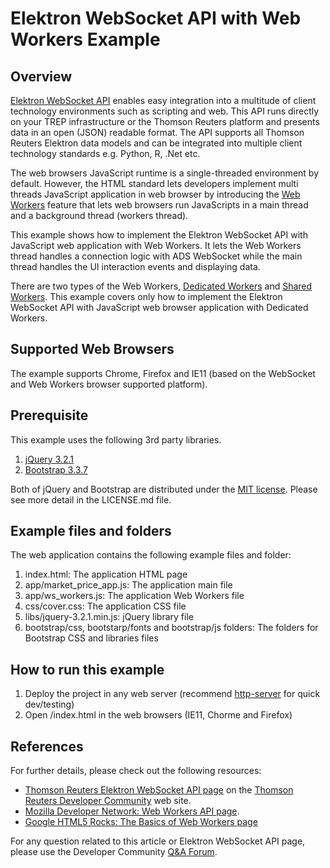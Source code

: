 # Elektron WebSocket API with Web Workers Example 
## Overview

[Elektron WebSocket API](https://developers.thomsonreuters.com/elektron/websocket-api-early-access) enables easy integration into a multitude of client technology environments such as scripting and web.  This API runs directly on your TREP infrastructure or the Thomson Reuters platform and presents data in an open (JSON) readable format. The API supports all Thomson Reuters Elektron data models and can be integrated into multiple client technology standards e.g. Python, R, .Net etc.

The web browsers JavaScript runtime is a single-threaded environment by default. However, the HTML standard lets developers implement multi threads JavaScript application in web browser by introducing the [Web Workers](https://html.spec.whatwg.org/multipage/workers.html) feature that lets web browsers run JavaScripts in a main thread and a background thread (workers thread).

This example shows how to implement the Elektron WebSocket API with JavaScript web application with Web Workers. It lets the Web Workers thread handles a connection logic with ADS WebSocket while the main thread handles the UI interaction events and displaying data.

There are two types of the Web Workers, [Dedicated Workers](https://html.spec.whatwg.org/multipage/workers.html#dedicated-workers-and-the-worker-interface) and [Shared Workers](https://html.spec.whatwg.org/multipage/workers.html#sharedworker). This example covers only how to implement the Elektron WebSocket API with JavaScript web browser application with Dedicated Workers.

## Supported Web Browsers
The example supports Chrome, Firefox and IE11 (based on the WebSocket and Web Workers browser supported platform).

## Prerequisite
This example uses the following 3rd party libraries.
1. [jQuery 3.2.1](https://jquery.com/) 
2. [Bootstrap 3.3.7](https://getbootstrap.com/docs/3.3/)

Both of jQuery and Bootstrap are distributed under the [MIT license](https://opensource.org/licenses/MIT). Please see more detail in the LICENSE.md file. 

## Example files and folders
The web application contains the following example files and folder:
1. index.html: The application HTML page
2. app/market_price_app.js: The application main file
3. app/ws_workers.js: The application Web Workers file
4. css/cover.css: The application CSS file
5. libs/jquery-3.2.1.min.js: jQuery library file
6. bootstrap/css, bootstarp/fonts and bootstrap/js folders: The folders for Bootstrap CSS and libraries files

## How to run this example
1. Deploy the project in any web server (recommend [http-server](https://www.npmjs.com/package/http-server) for quick dev/testing)
2. Open <web server>/index.html in the web browsers (IE11, Chorme and Firefox)

## References
For further details, please check out the following resources:
* [Thomson Reuters Elektron WebSocket API page](https://developers.thomsonreuters.com/elektron/websocket-api-early-access) on the [Thomson Reuters Developer Community](https://developers.thomsonreuters.com/) web site.
* [Mozilla Developer Network: Web Workers API page](https://developer.mozilla.org/en-US/docs/Web/API/Web_Workers_API).
* [Google HTML5 Rocks: The Basics of Web Workers page](https://www.html5rocks.com/en/tutorials/workers/basics/)

For any question related to this article or Elektron WebSocket API page, please use the Developer Community [Q&A Forum](https://community.developers.thomsonreuters.com/).
